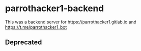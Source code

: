 # parrothacker1-backend
This was a backend server for https://parrothacker1.gitlab.io and https://t.me/parrothacker1_bot

## Deprecated
